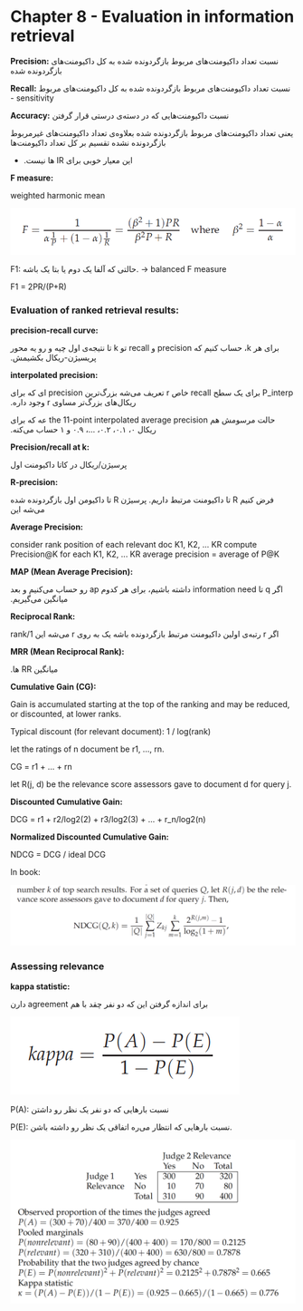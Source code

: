 # Chapter 8 - Evaluation in information retrieval

**Precision:** نسبت تعداد داکیومنت‌های مربوط بازگردونده شده به کل داکیومنت‌های بازگردونده شده

**Recall:** نسبت تعداد داکیومنت‌های مربوط بازگردونده شده به کل داکیومنت‌های مربوط - sensitivity

**Accuracy:** نسبت داکیومنت‌هایی که در دسته‌ی درستی قرار گرفتن

یعنی تعداد داکیومنت‌های مربوط بازگردونده شده بعلاوه‌ی تعداد داکیومنت‌های غیرمربوط بازگردونده نشده تقسیم بر کل تعداد داکیومنت‌ها

- ‫این معیار خوبی برای IR ها نیست.

**F measure:** 

weighted harmonic mean

![Screen Shot 2021-11-13 at 22.36.39.png](Chapter%208%20-%20Evaluation%20in%20information%20retrieval%2050e59602c61147ec87d484afdf5bdc35/Screen_Shot_2021-11-13_at_22.36.39.png)

F1: حالتی که آلفا یک دوم یا بتا یک باشه. → balanced F measure

F1 = 2PR/(P+R)

### Evaluation of ranked retrieval results:

**precision-recall curve:**

‫برای هر k، حساب کنیم که‫ precision و recall تو k تا نتیجه‌ی اول چیه و رو یه محور پریسیژن-ریکال بکشیمش‫.

**interpolated precision:**

‫P_interp برای یک سطح recall خاص r تعریف می‌شه بزرگ‌ترین precision ای که برای ریکال‌های بزرگ‌تر مساوی r وجود داره.

‫حالت مرسومش هم the 11-point interpolated average precision عه که برای ریکال ۰، ۰.۱، ۰.۲، ...، ۰.۹ و ۱ حساب می‌کنه.

**Precision/recall at k:**

‫پرسیژن/ریکال در کاتا داکیومنت اول

**R-precision:**

‫فرض کنیم R تا داکیومنت مرتبط داریم. پرسیژن R تا داکیومن اول بازگردونده شده می‌شه این

**Average Precision:**

consider rank position of each relevant doc K1, K2, ... KR
compute Precision@K for each K1, K2, ... KR
average precision = average of P@K

**MAP (Mean Average Precision):**

‫اگر q تا information need داشته باشیم، برای هر کدوم ap رو حساب می‌کنیم و بعد میانگین می‌گیریم.

**Reciprocal Rank:**

‫اگر r رتبه‌ی اولین داکیومنت مرتبط بازگردونده باشه‫ یک به روی r می‌شه این
1/rank

**MRR (Mean Reciprocal Rank):**

‫میانگین RR ها.

**Cumulative Gain (CG):**

Gain is accumulated starting at the top of the ranking and may be reduced, or discounted, at lower ranks.

Typical discount (for relevant document): 1 / log(rank)

let the ratings of n document be r1, ..., rn.

CG = r1 + ... + rn

let R(j, d) be the relevance score assessors gave to document d for query j.

**Discounted Cumulative Gain:**

DCG = r1 + r2/log2(2) + r3/log2(3) + ... + r_n/log2(n)

**Normalized Discounted Cumulative Gain:**

NDCG = DCG / ideal DCG

In book:

![Screen Shot 2021-11-13 at 23.32.24.png](Chapter%208%20-%20Evaluation%20in%20information%20retrieval%2050e59602c61147ec87d484afdf5bdc35/Screen_Shot_2021-11-13_at_23.32.24.png)

### Assessing relevance

**kappa statistic:**

‫برای اندازه گرفتن این که دو نفر چقد با هم agreement دارن

![Screen Shot 2021-11-13 at 23.35.32.png](Chapter%208%20-%20Evaluation%20in%20information%20retrieval%2050e59602c61147ec87d484afdf5bdc35/Screen_Shot_2021-11-13_at_23.35.32.png)

P(A): نسبت بارهایی که دو نفر یک نظر رو داشتن 

P(E): نسبت بارهایی که انتظار می‌ره اتفاقی یک نظر رو داشته باشن.

![Screen Shot 2021-11-13 at 23.38.53.png](Chapter%208%20-%20Evaluation%20in%20information%20retrieval%2050e59602c61147ec87d484afdf5bdc35/Screen_Shot_2021-11-13_at_23.38.53.png)